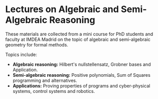 # Lectures on Algebraic and Semi-Algebraic Reasoning

These materials are collected from a mini course for PhD students and
faculty at IMDEA Madrid on the topic of algebraic and semi-algebraic
geometry for formal methods.

Topics include:

  - __Algebraic reasoning:__  Hilbert's nullstellensatz, Grobner bases and Application.
  - __Semi-algebraic reasoning:__ Positive polynomials, Sum of Squares programming and alternatives.
  - __Applications:__ Proving properties of programs and cyber-physical systems, control systems and robotics.
  